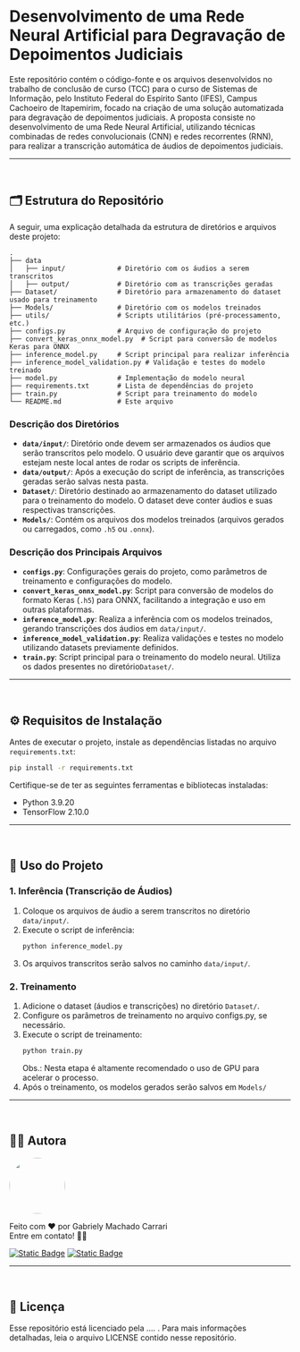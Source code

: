 # Desenvolvimento de uma Rede Neural Artificial para Degravação de Depoimentos Judiciais

Este repositório contém o código-fonte e os arquivos desenvolvidos no trabalho de conclusão de curso (TCC) para o curso de Sistemas de Informação, pelo Instituto Federal do Espírito Santo (IFES), Campus Cachoeiro de Itapemirim, focado na criação de uma solução automatizada para degravação de depoimentos judiciais. A proposta consiste no desenvolvimento de uma Rede Neural Artificial, utilizando técnicas combinadas de redes convolucionais (CNN) e redes recorrentes (RNN), para realizar a transcrição automática de áudios de depoimentos judiciais.


---
</br>

## 🗂️ Estrutura do Repositório

A seguir, uma explicação detalhada da estrutura de diretórios e arquivos deste projeto:

```grafql
.
├── data
│   ├── input/             # Diretório com os áudios a serem transcritos
│   ├── output/            # Diretório com as transcrições geradas
├── Dataset/               # Diretório para armazenamento do dataset usado para treinamento
├── Models/                # Diretório com os modelos treinados
├── utils/                 # Scripts utilitários (pré-processamento, etc.)
├── configs.py             # Arquivo de configuração do projeto
├── convert_keras_onnx_model.py  # Script para conversão de modelos Keras para ONNX
├── inference_model.py     # Script principal para realizar inferência
├── inference_model_validation.py # Validação e testes do modelo treinado
├── model.py               # Implementação do modelo neural
├── requirements.txt       # Lista de dependências do projeto
├── train.py               # Script para treinamento do modelo
└── README.md              # Este arquivo
```

### Descrição dos Diretórios

- **`data/input/`**: Diretório onde devem ser armazenados os áudios que serão transcritos pelo modelo. O usuário deve garantir que os arquivos estejam neste local antes de rodar os scripts de inferência.
- **`data/output/`**: Após a execução do script de inferência, as transcrições geradas serão salvas nesta pasta.
- **`Dataset/`**: Diretório destinado ao armazenamento do dataset utilizado para o treinamento do modelo. O dataset deve conter áudios e suas respectivas transcrições.
- **`Models/`**: Contém os arquivos dos modelos treinados (arquivos gerados ou carregados, como `.h5` ou `.onnx`).


### Descrição dos Principais Arquivos

- **`configs.py`**: Configurações gerais do projeto, como parâmetros de treinamento e configurações do modelo.
- **`convert_keras_onnx_model.py`**: Script para conversão de modelos do formato Keras (`.h5`) para ONNX, facilitando a integração e uso em outras plataformas.
- **`inference_model.py`**: Realiza a inferência com os modelos treinados, gerando transcrições dos áudios em `data/input/`.
- **`inference_model_validation.py`**: Realiza validações e testes no modelo utilizando datasets previamente definidos.
- **`train.py`**: Script principal para o treinamento do modelo neural. Utiliza os dados presentes no diretório`Dataset/`.
---
</br>

## ⚙️ Requisitos de Instalação

Antes de executar o projeto, instale as dependências listadas no arquivo `requirements.txt`:

```bash
pip install -r requirements.txt
```

Certifique-se de ter as seguintes ferramentas e bibliotecas instaladas:
- Python 3.9.20
- TensorFlow 2.10.0
---
</br>

## 🚀 Uso do Projeto

### 1. Inferência (Transcrição de Áudios)
1. Coloque os arquivos de áudio a serem transcritos no diretório `data/input/`.
2. Execute o script de inferência:
   ```bash
   python inference_model.py
   ```
3. Os arquivos transcritos serão salvos no caminho `data/input/`.

### 2. Treinamento
1. Adicione o dataset (áudios e transcrições) no diretório `Dataset/`.
2. Configure os parâmetros de treinamento no arquivo configs.py, se necessário.
3. Execute o script de treinamento:
    ```bash
   python train.py
   ```
   Obs.: Nesta etapa é altamente recomendado o uso de GPU para acelerar o processo.
4. Após o treinamento, os modelos gerados serão salvos em `Models/`

---
</br>

## 👩‍💻 Autora
  <img style="border-radius: 50%;" src="https://avatars.githubusercontent.com/u/73599857?v=4" width="100px;" alt=""/>


Feito com ❤️ por Gabriely Machado Carrari </br>
Entre em contato! 👋🏽



[![Static Badge](https://img.shields.io/badge/Gabriely%20Carrari-%230A66C2?logo=linkedIn&link=https%3A%2F%2Fwww.linkedin.com%2Fin%2Fgabriely-carrari%2F)](https://www.linkedin.com/in/gabriely-carrari/)
[![Static Badge](https://img.shields.io/badge/gabrielycarrari%40gmail.com-%23EA4335?logo=gmail&logoColor=white&link=mailto%3Agabrielycarrari%40gmail.com)](mailto:gabrielycarrari@gmail.com)

---
</br>

## 📃 Licença
Esse repositório está licenciado pela .... . Para mais informações detalhadas, leia o arquivo LICENSE contido nesse repositório.